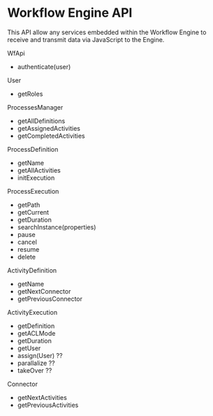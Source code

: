 Workflow Engine API
===================

This API allow any services embedded within the Workflow Engine to receive and transmit data via JavaScript to the Engine.

WfApi

-   authenticate(user)

User

-   getRoles

ProcessesManager

-   getAllDefinitions
-   getAssignedActivities
-   getCompletedActivities

ProcessDefinition

-   getName
-   getAllActivities
-   initExecution

ProcessExecution

-   getPath
-   getCurrent
-   getDuration
-   searchInstance(properties)
-   pause
-   cancel
-   resume
-   delete

ActivityDefinition

-   getName
-   getNextConnector
-   getPreviousConnector

ActivityExecution

-   getDefinition
-   getACLMode
-   getDuration
-   getUser
-   assign(User) ??
-   parallalize ??
-   takeOver ??

Connector

-   getNextActivities
-   getPreviousActivities

